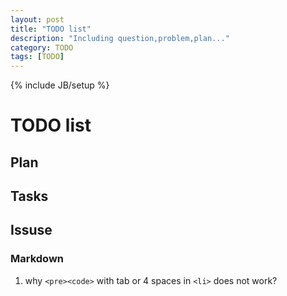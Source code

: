 ```yaml
---
layout: post
title: "TODO list"
description: "Including question,problem,plan..."
category: TODO
tags: [TODO]
---
```

{% include JB/setup %}

# TODO list
## Plan
## Tasks
## Issuse
### Markdown
1. why `<pre><code>` with tab or 4 spaces in `<li>` does not work? 

 
